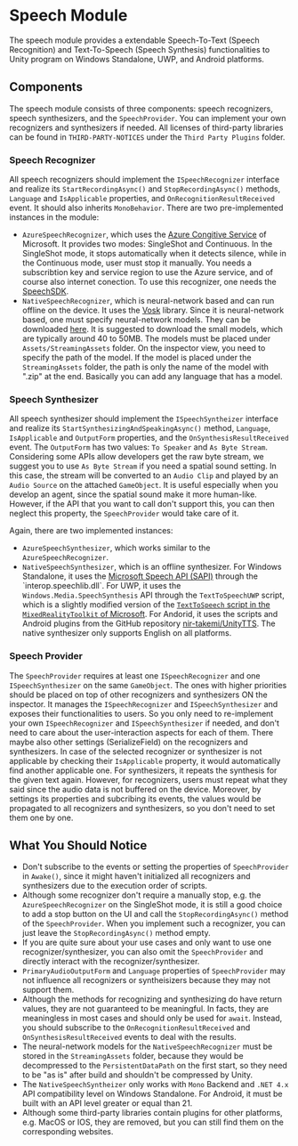 # Speech Module
The speech module provides a extendable Speech-To-Text (Speech Recognition) and Text-To-Speech (Speech Synthesis) functionalities to Unity program on Windows Standalone, UWP, and Android platforms.

## Components
The speech module consists of three components: speech recognizers, speech synthesizers, and the `SpeechProvider`. You can implement your own recognizers and synthesizers if needed. All licenses of third-party libraries can be found in `THIRD-PARTY-NOTICES` under the `Third Party Plugins` folder.

### Speech Recognizer
All speech recognizers should implement the `ISpeechRecognizer` interface and realize its `StartRecordingAsync()` and `StopRecordingAsync()` methods, `Language` and `IsApplicable` properties, and `OnRecognitionResultReceived` event. It should also inherits ``MonoBehavior``. There are two pre-implemented instances in the module:
  - `AzureSpeechRecognizer`, which uses the [Azure Congitive Service](https://azure.microsoft.com/en-us/services/cognitive-services/#overview) of Microsoft. It provides two modes: SingleShot and Continuous. In the SingleShot mode, it stops automatically when it detects silence, while in the Continuous mode, user must stop it manually. You needs a subscribtion key and service region to use the Azure service, and of course also internet conection. To use this recognizer, one needs the [SpeechSDK](https://docs.microsoft.com/en-us/azure/cognitive-services/speech-service/quickstarts/setup-platform?pivots=programming-language-csharp&tabs=windows%2Cubuntu%2Cunity%2Cjre%2Cmaven%2Cbrowser%2Cmac%2Cpypi).
  - `NativeSpeechRecognizer`, which is neural-network based and can run offline on the device. It uses the [Vosk](https://alphacephei.com/vosk/index) library. Since it is neural-network based, one must specify neural-network models. They can be downloaded [here](https://alphacephei.com/vosk/models). It is suggested to download the small models, which are typically around 40 to 50MB. The models must be placed under `Assets/StreamingAssets` folder. On the inspector view, you need to specify the path of the model. If the model is placed under the `StreamingAssets` folder, the path is only the name of the model with ".zip" at the end. Basically you can add any language that has a model.
### Speech Synthesizer
All speech synthesizer should implement the `ISpeechSyntheizer` interface and realize its `StartSynthesizingAndSpeakingAsync()` method, `Language`, `IsApplicable` and `OutputForm` properties, and the `OnSynthesisResultReceived` event. The `OutputForm` has two values: `To Speaker` and `As Byte Stream`. Considering some APIs allow developers get the raw byte stream, we suggest you to use `As Byte Stream` if you need a spatial sound setting. In this case, the stream will be converted to an `Audio Clip` and played by an `Audio Source` on the attached `GameObject`. It is useful especially when you develop an agent, since the spatial sound make it more human-like. However, if the API that you want to call don't support this, you can then neglect this property, the `SpeechProvider` would take care of it.

Again, there are two implemented instances:
- `AzureSpeechSynthesizer`, which works similar to the `AzureSpeechRecognizer`.
- `NativeSpeechSynthesizer`, which is an offline synthesizer. For Windows Standalone, it uses the [Microsoft Speech API (SAPI)](https://docs.microsoft.com/en-us/previous-versions/windows/desktop/ee125663(v=vs.85)) through the `interop.speechlib.dll`. For UWP, it uses the `Windows.Media.SpeechSynthesis` API through the `TextToSpeechUWP` script, which is a slightly modified version of the [`TextToSpeech` script in the `MixedRealityToolkit` of Microsoft](https://github.com/microsoft/MixedRealityToolkit-Unity/blob/main/Assets/MRTK/SDK/Features/Audio/TextToSpeech.cs). For Andorid, it uses the scripts and Android plugins from the GitHub repository [nir-takemi/UnityTTS](https://github.com/nir-takemi/UnityTTS). The native synthesizer only supports English on all platforms.

### Speech Provider
The `SpeechProvider` requires at least one `ISpeechRecognizer` and one `ISpeechSynthesizer` on the same `GameObject`. The ones with higher priorities should be placed on top of other recognizers and synthesizers ON the inspector. It manages the `ISpeechRecognizer` and `ISpeechSynthesizer` and exposes their functionalities to users. So you only need to re-implement your own `ISpeechRecognizer` and `ISpeechSynthesizer` if needed, and don't need to care about the user-interaction aspects for each of them. There maybe also other settings (SerializeField) on the recognizers and synthesizers. In case of the selected recognizer or synthesizer is not applicable by checking their `IsApplicable` property, it would automatically find another applicable one. For synthesizers, it repeats the synthesis for the given text again. However, for recognizers, users must repeat what they said since the audio data is not buffered on the device. Moreover, by settings its properties and subcribing its events, the values would be propagated to all recognizers and synthesizers, so you don't need to set them one by one. 

## What You Should Notice
- Don't subscribe to the events or setting the properties of `SpeechProvider` in `Awake()`, since it might haven't initialized all recognizers and synthesizers due to the execution order of scripts.
- Although some recognizer don't require a manually stop, e.g. the `AzureSpeechRecognizer` on the SingleShot mode, it is still a good choice to add a stop button on the UI and call the `StopRecordingAsync()` method of the `SpeechProvider`. When you implement such a recognizer, you can just leave the `StopRecordingAsync()` method empty.
- If you are quite sure about your use cases and only want to use one recognizer/synthesizer, you can also omit the `SpeechProvider` and directly interact with the recognizer/synthesizer.
- `PrimaryAudioOutputForm` and `Language` properties of `SpeechProvider` may not influence all recognizers or syntheisizers because they may not support them.
- Although the methods for recognizing and synthesizing do have return values, they are not guaranteed to be meaningful. In facts, they are meaningless in most cases and should only be used for `await`. Instead, you should subscribe to the `OnRecognitionResultReceived` and `OnSynthesisResultReceived` events to deal with the results.
- The neural-network models for the `NativeSpeechRecognizer` must be stored in the `StreamingAssets` folder, because they would be decompressed to the `PersistentDataPath` on the first start, so they need to be "as is" after build and shouldn't be compressed by Unity.
- The `NativeSpeechSyntheizer` only works with `Mono` Backend and `.NET 4.x` API compatibility level on Windows Standalone. For Android, it must be built with an API level greater or equal than 21.
- Although some third-party libraries contain plugins for other platforms, e.g. MacOS or IOS, they are removed, but you can still find them on the corresponding websites.